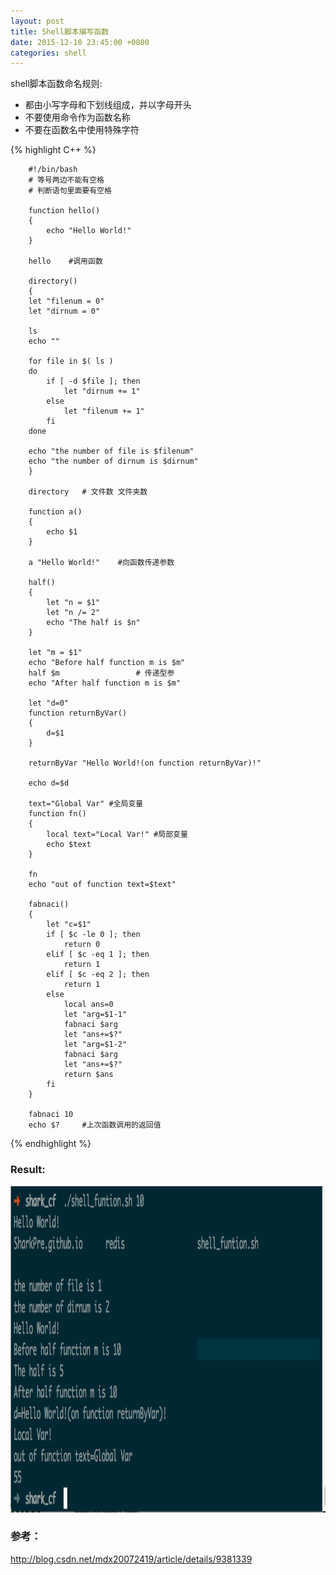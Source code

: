 ```yaml
---
layout: post
title: Shell脚本编写函数
date: 2015-12-10 23:45:00 +0800
categories: shell
---
```

   shell脚本函数命名规则:  

+ 都由小写字母和下划线组成，并以字母开头  
+ 不要使用命令作为函数名称 
+ 不要在函数名中使用特殊字符   
 
    
{% highlight C++ %}
  
    	#!/bin/bash
   		# 等号两边不能有空格
    	# 判断语句里面要有空格

    	function hello()
    	{
        	echo "Hello World!"
    	}

    	hello    #调用函数

    	directory()
    	{
        let "filenum = 0"
        let "dirnum = 0"

        ls
        echo ""

        for file in $( ls )
        do
            if [ -d $file ]; then
                let "dirnum += 1"
            else
                let "filenum += 1"
            fi
        done

        echo "the number of file is $filenum"
        echo "the number of dirnum is $dirnum"
    	}

    	directory   # 文件数 文件夹数

    	function a()
    	{
       	  	echo $1
    	}

    	a "Hello World!"    #向函数传递参数

    	half()
    	{
         	let "n = $1"
         	let "n /= 2"
         	echo "The half is $n"
    	}

    	let "m = $1"
    	echo "Before half function m is $m"
    	half $m                 # 传递型参
    	echo "After half function m is $m"

    	let "d=0"
    	function returnByVar()
    	{
         	d=$1
    	}

    	returnByVar "Hello World!(on function returnByVar)!"

    	echo d=$d

    	text="Global Var" #全局变量
    	function fn()
    	{
         	local text="Local Var!" #局部变量
         	echo $text
    	}

    	fn
    	echo "out of function text=$text"

    	fabnaci()
    	{
        	let "c=$1"
        	if [ $c -le 0 ]; then
             	return 0
       	 	elif [ $c -eq 1 ]; then
            	return 1
        	elif [ $c -eq 2 ]; then
            	return 1
        	else
             	local ans=0
             	let "arg=$1-1"
             	fabnaci $arg
             	let "ans+=$?"
             	let "arg=$1-2"
             	fabnaci $arg
             	let "ans+=$?"
             	return $ans
         	fi
    	}

    	fabnaci 10
    	echo $?     #上次函数调用的返回值


{% endhighlight %}

### Result:

<img src="/assets/shell-1.png" alt="shell-1" class="img-center" width="1154" height="522"/>

### 参考：

<http://blog.csdn.net/mdx20072419/article/details/9381339>